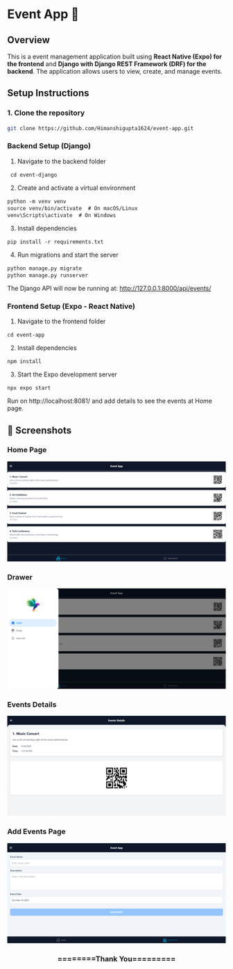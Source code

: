 # Event App 📅

## Overview
This is a event management application built using **React Native (Expo) for the frontend** and **Django with Django REST Framework (DRF) for the backend**. The application allows users to view, create, and manage events.

## Setup Instructions

### 1. Clone the repository
```sh
git clone https://github.com/Himanshigupta1624/event-app.git
```
### Backend Setup (Django)
1. Navigate to the backend folder
```
 cd event-django
```
2. Create and activate a virtual environment

```
python -m venv venv
source venv/bin/activate  # On macOS/Linux
venv\Scripts\activate  # On Windows
```

3. Install dependencies
```
pip install -r requirements.txt
```
4. Run migrations and start the server
```
python manage.py migrate
python manage.py runserver
```

The Django API will now be running at: http://127.0.0.1:8000/api/events/

### Frontend Setup (Expo - React Native)
1. Navigate to the frontend folder
```
cd event-app
```
2. Install dependencies
```
npm install
```
3. Start the Expo development server
```
npx expo start
```
Run on http://localhost:8081/ and add details to see the events at Home page.

## 📸 Screenshots

###  Home Page
![Home](screenshots\Home.png)

###  Drawer
![Drawer](screenshots\Drawer.png)

###  Events Details
![Events details](screenshots\events-details.png)

###  Add Events Page
![Add events](screenshots\Add-events.png)


<div align="center">
    <h3>========Thank You=========</h3>
</div>


